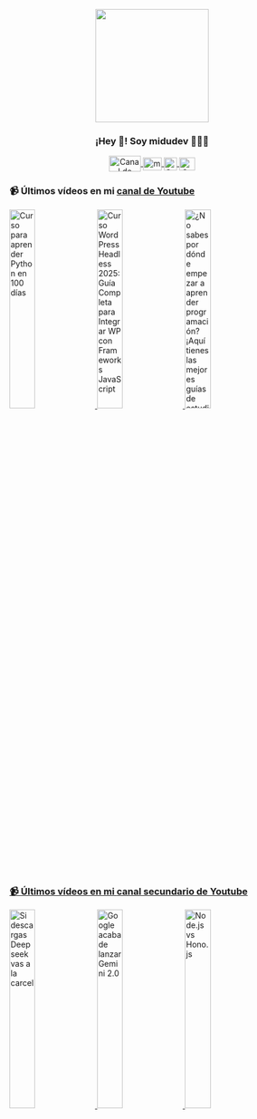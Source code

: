 <p align="center" width="300">
   <img align="center" width="200" src="https://user-images.githubusercontent.com/1561955/106762302-fda9de00-6635-11eb-99be-3ef744e60c0e.png" />
   <h3 align="center">¡Hey 👋! Soy midudev 👨🏻‍💻</h3>
</p>

<p align="center">
   <a href="https://twitch.tv/midudev" target="blank">
    <img align="center" src="https://upload.wikimedia.org/wikipedia/commons/c/ce/Twitch_logo_2019.svg" alt="Canal de Twitch de midudev" height="28px" width="56px" />
  </a>
  <span style="width: 8px;"> </span>
   <a href="https://youtube.com/midudev" target="blank">
    <img align="center" src="https://upload.wikimedia.org/wikipedia/commons/0/09/YouTube_full-color_icon_%282017%29.svg" alt="midudev" height="23px" width="33px" />
  </a>
  <span style="width: 8px;"> </span>
  <a href="https://instagram.com/midu.dev" target="blank">
    <img align="center" src="https://upload.wikimedia.org/wikipedia/commons/e/e7/Instagram_logo_2016.svg" alt="Canal de Instagram de midu.dev" height="23px" width="23px" />
  </a>
  <span style="width: 8px;"> </span>
  <a href="https://twitter.com/midudev" target="blank">
    <img align="center" src="https://upload.wikimedia.org/wikipedia/commons/thumb/6/6f/Logo_of_Twitter.svg/2491px-Logo_of_Twitter.svg.png" alt="Canal de Twitter de midudev" height="23px" width="28px" />
  </a>
</p>

### 📹 Últimos vídeos en mi [canal de Youtube](https://youtube.com/midudev?sub_confirmation=1)

<a href='https://youtu.be/vObqezA3YnQ' target='_blank'>
  <img width='30%' src='https://img.youtube.com/vi/vObqezA3YnQ/mqdefault.jpg' alt='Curso para aprender Python en 100 días' />
</a>
<a href='https://youtu.be/145_QaxIy5I' target='_blank'>
  <img width='30%' src='https://img.youtube.com/vi/145_QaxIy5I/mqdefault.jpg' alt='Curso WordPress Headless 2025: Guía Completa para Integrar WP con Frameworks JavaScript' />
</a>
<a href='https://youtu.be/b2H6RC56XLo' target='_blank'>
  <img width='30%' src='https://img.youtube.com/vi/b2H6RC56XLo/mqdefault.jpg' alt='¿No sabes por dónde empezar a aprender programación? ¡Aquí tienes las mejores guías de estudio.

Est' />
</a>

### 📹 Últimos vídeos en mi [canal secundario de Youtube](https://youtube.com/midulive?sub_confirmation=1)

<a href='https://youtu.be/uBBiJ4rLvVw' target='_blank'>
  <img width='30%' src='https://img.youtube.com/vi/uBBiJ4rLvVw/mqdefault.jpg' alt='Si descargas Deepseek vas a la carcel' />
</a>
<a href='https://youtu.be/EVRzSmf2EzA' target='_blank'>
  <img width='30%' src='https://img.youtube.com/vi/EVRzSmf2EzA/mqdefault.jpg' alt='Google acaba de lanzar Gemini 2.0' />
</a>
<a href='https://youtu.be/HWO2CoZiaxs' target='_blank'>
  <img width='30%' src='https://img.youtube.com/vi/HWO2CoZiaxs/mqdefault.jpg' alt='Node.js vs Hono.js' />
</a>